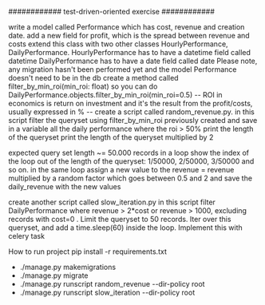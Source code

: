 ############ test-driven-oriented exercise ############

 write a model called Performance which has cost, revenue and creation date.
 add a new field for profit, which is the spread between revenue and costs
 extend this class with two other classes HourlyPerformance, DailyPerformance.
 HourlyPerformance has to have a datetime field called datetime
 DailyPerformance has to have a date field called date
 Please note, any migration hasn't been performed yet and the model Performance doesn't need to be in the db
 create a method called filter_by_min_roi(min_roi: float) so you can do DailyPerformance.objects.filter_by_min_roi(min_roi=0.5)
-- ROI in economics is return on investment and it's the result from the profit/costs, usually expressed in % --
 create a script called random_revenue.py.
 in this script filter the queryset using filter_by_min_roi previously created and save in a variable all the daily performance where the roi > 50%
 print the length of the queryset
 print the length of the queryset multiplied by 2

expected query set length ~= 50.000 records
 in a loop show the index of the loop out of the length of the queryset: 1/50000, 2/50000, 3/50000 and so on.
 in the same loop assign a new value to the revenue = revenue multiplied by a random factor which goes between 0.5 and 2 and save the daily_revenue with the new values

 create another script called slow_iteration.py
 in this script filter DailyPerformance where revenue > 2*cost or revenue > 1000, excluding records with cost=0 .
Limit the queryset to 50 records.
Iter over this queryset, and add a time.sleep(60) inside the loop. Implement this with celery task

How to run project
pip install -r requirements.txt
- ./manage.py makemigrations 
- ./manage.py migrate
- ./manage.py runscript random_revenue --dir-policy root
- ./manage.py runscript slow_iteration --dir-policy root